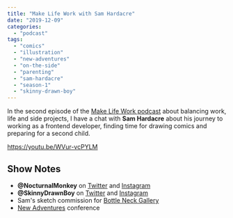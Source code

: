 ```yaml
---
title: "Make Life Work with Sam Hardacre"
date: "2019-12-09"
categories: 
  - "podcast"
tags: 
  - "comics"
  - "illustration"
  - "new-adventures"
  - "on-the-side"
  - "parenting"
  - "sam-hardacre"
  - "season-1"
  - "skinny-drawn-boy"
---
```


In the second episode of the [Make Life Work podcast](https://sijobling.com/makelifework/) about balancing work, life and side projects, I have a chat with **Sam Hardacre** about his journey to working as a frontend developer, finding time for drawing comics and preparing for a second child.

https://youtu.be/WVur-vcPYLM

## Show Notes

- **@NocturnalMonkey** on [Twitter](https://twitter.com/NocturnalMonkey) and [Instagram](https://instagram.com/NocturnalMonkey)
- **@SkinnyDrawnBoy** on [Twitter](https://twitter.com/SkinnyDrawnBoy) and [Instagram](https://instagram.com/SkinnyDrawnBoy)
- Sam's sketch commission for [Bottle Neck Gallery](https://bottleneckgallery.com/collections/sketch-booth/products/sam-hardacre-sketch-commission)
- [New Adventures](https://newadventuresconf.com/) conference
